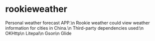 # rookieweather

Personal weather forecast APP.\n
Rookie weather could view weather information for cities in China.\n
Third-party dependencies used:\n
  OKHttp\n
  Litepal\n
  Gson\n
  Glide
